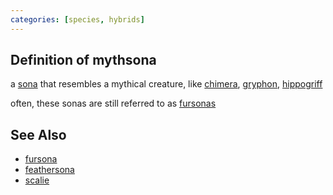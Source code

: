 ```yaml
---
categories: [species, hybrids]
---
```


## Definition of mythsona

a [sona](./sona) that resembles a mythical creature, like [chimera](./chimera), [gryphon](./gryphon), [hippogriff](./hippogriff)

often, these sonas are still referred to as [fursonas](./fursona)

## See Also

- [fursona](./fursona)
- [feathersona](./feathersona)
- [scalie](./scalie)
